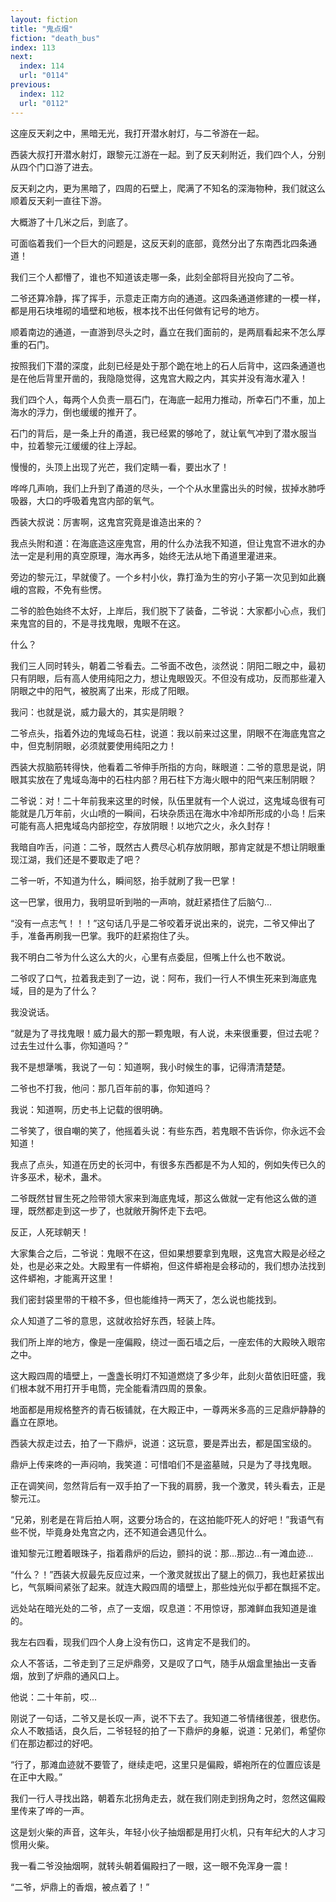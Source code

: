 ```yaml
---
layout: fiction
title: "鬼点烟"
fiction: "death_bus"
index: 113
next:
  index: 114
  url: "0114"
previous:
  index: 112
  url: "0112"
---
```

这座反天刹之中，黑暗无光，我打开潜水射灯，与二爷游在一起。

西装大叔打开潜水射灯，跟黎元江游在一起。到了反天刹附近，我们四个人，分别从四个门口游了进去。

反天刹之内，更为黑暗了，四周的石壁上，爬满了不知名的深海物种，我们就这么顺着反天刹一直往下游。

大概游了十几米之后，到底了。

可面临着我们一个巨大的问题是，这反天刹的底部，竟然分出了东南西北四条通道！

我们三个人都懵了，谁也不知道该走哪一条，此刻全部将目光投向了二爷。

二爷还算冷静，挥了挥手，示意走正南方向的通道。这四条通道修建的一模一样，都是用石块堆砌的墙壁和地板，根本找不出任何做有记号的地方。

顺着南边的通道，一直游到尽头之时，矗立在我们面前的，是两扇看起来不怎么厚重的石门。

按照我们下潜的深度，此刻已经是处于那个跪在地上的石人后背中，这四条通道也是在他后背里开凿的，我隐隐觉得，这鬼宫大殿之内，其实并没有海水灌入！

我们四个人，每两个人负责一扇石门，在海底一起用力推动，所幸石门不重，加上海水的浮力，倒也缓缓的推开了。

石门的背后，是一条上升的甬道，我已经累的够呛了，就让氧气冲到了潜水服当中，拉着黎元江缓缓的往上浮起。

慢慢的，头顶上出现了光芒，我们定睛一看，要出水了！

哗哗几声响，我们上升到了甬道的尽头，一个个从水里露出头的时候，拔掉水肺呼吸器，大口的呼吸着鬼宫内部的氧气。

西装大叔说：厉害啊，这鬼宫究竟是谁造出来的？

我点头附和道：在海底造这座鬼宫，用的什么办法我不知道，但让鬼宫不进水的办法一定是利用的真空原理，海水再多，始终无法从地下甬道里灌进来。

旁边的黎元江，早就傻了。一个乡村小伙，靠打渔为生的穷小子第一次见到如此巍峨的宫殿，不免有些愣。

二爷的脸色始终不太好，上岸后，我们脱下了装备，二爷说：大家都小心点，我们来鬼宫的目的，不是寻找鬼眼，鬼眼不在这。

什么？

我们三人同时转头，朝着二爷看去。二爷面不改色，淡然说：阴阳二眼之中，最初只有阴眼，后有高人使用纯阳之力，想让鬼眼毁灭。不但没有成功，反而那些灌入阴眼之中的阳气，被脱离了出来，形成了阳眼。

我问：也就是说，威力最大的，其实是阴眼？

二爷点头，指着外边的鬼域岛石柱，说道：我以前来过这里，阴眼不在海底鬼宫之中，但克制阴眼，必须就要使用纯阳之力！

西装大叔脑筋转得快，他看着二爷伸手所指的方向，眯眼道：二爷的意思是说，阴眼其实放在了鬼域岛海中的石柱内部？用石柱下方海火眼中的阳气来压制阴眼？

二爷说：对！二十年前我来这里的时候，队伍里就有一个人说过，这鬼域岛很有可能就是几万年前，火山喷的一瞬间，石块杂质迅在海水中冷却所形成的小岛！后来可能有高人把鬼域岛内部挖空，存放阴眼！以地穴之火，永久封存！

我暗自咋舌，问道：二爷，既然古人费尽心机存放阴眼，那肯定就是不想让阴眼重现江湖，我们还是不要取走了吧？

二爷一听，不知道为什么，瞬间怒，抬手就刷了我一巴掌！

这一巴掌，很用力，我明显听到啪的一声响，就赶紧捂住了后脑勺...

“没有一点志气！！！”这句话几乎是二爷咬着牙说出来的，说完，二爷又伸出了手，准备再刷我一巴掌。我吓的赶紧抱住了头。

我不明白二爷为什么这么大的火，心里有点委屈，但嘴上什么也不敢说。

二爷叹了口气，拉着我走到了一边，说：阿布，我们一行人不惧生死来到海底鬼域，目的是为了什么？

我没说话。

“就是为了寻找鬼眼！威力最大的那一颗鬼眼，有人说，未来很重要，但过去呢？过去生过什么事，你知道吗？”

我不是想犟嘴，我说了一句：知道啊，我小时候生的事，记得清清楚楚。

二爷也不打我，他问：那几百年前的事，你知道吗？

我说：知道啊，历史书上记载的很明确。

二爷笑了，很自嘲的笑了，他摇着头说：有些东西，若鬼眼不告诉你，你永远不会知道！

我点了点头，知道在历史的长河中，有很多东西都是不为人知的，例如失传已久的许多巫术，秘术，蛊术。

二爷既然甘冒生死之险带领大家来到海底鬼域，那这么做就一定有他这么做的道理，既然都走到这一步了，也就敞开胸怀走下去吧。

反正，人死球朝天！

大家集合之后，二爷说：鬼眼不在这，但如果想要拿到鬼眼，这鬼宫大殿是必经之处，也是必来之处。大殿里有一件蟒袍，但这件蟒袍是会移动的，我们想办法找到这件蟒袍，才能离开这里！

我们密封袋里带的干粮不多，但也能维持一两天了，怎么说也能找到。

众人知道了二爷的意思，这就收拾好东西，轻装上阵。

我们所上岸的地方，像是一座偏殿，绕过一面石墙之后，一座宏伟的大殿映入眼帘之中。

这大殿四周的墙壁上，一盏盏长明灯不知道燃烧了多少年，此刻火苗依旧旺盛，我们根本就不用打开手电筒，完全能看清四周的景象。

地面都是用规格整齐的青石板铺就，在大殿正中，一尊两米多高的三足鼎炉静静的矗立在原地。

西装大叔走过去，拍了一下鼎炉，说道：这玩意，要是弄出去，都是国宝级的。

鼎炉上传来咚的一声闷响，我笑道：可惜咱们不是盗墓贼，只是为了寻找鬼眼。

正在调笑间，忽然背后有一双手拍了一下我的肩膀，我一个激灵，转头看去，正是黎元江。

“兄弟，别老是在背后拍人啊，这要分场合的，在这拍能吓死人的好吧！”我语气有些不悦，毕竟身处鬼宫之内，还不知道会遇见什么。

谁知黎元江瞪着眼珠子，指着鼎炉的后边，颤抖的说：那...那边...有一滩血迹...

“什么？！”西装大叔最先反应过来，一个激灵就拔出了腿上的佩刀，我也赶紧拔出匕，气氛瞬间紧张了起来。就连大殿四周的墙壁上，那些烛光似乎都在飘摇不定。

远处站在暗光处的二爷，点了一支烟，叹息道：不用惊讶，那滩鲜血我知道是谁的。

我左右四看，现我们四个人身上没有伤口，这肯定不是我们的。

众人不答话，二爷走到了三足炉鼎旁，又是叹了口气，随手从烟盒里抽出一支香烟，放到了炉鼎的通风口上。

他说：二十年前，哎...

刚说了一句话，二爷又是长叹一声，说不下去了。我知道二爷情绪很差，很悲伤。众人不敢插话，良久后，二爷轻轻的拍了一下鼎炉的身躯，说道：兄弟们，希望你们在那边都过的好吧。

“行了，那滩血迹就不要管了，继续走吧，这里只是偏殿，蟒袍所在的位置应该是在正中大殿。”

我们一行人寻找出路，朝着东北拐角走去，就在我们刚走到拐角之时，忽然这偏殿里传来了哗的一声。

这是划火柴的声音，这年头，年轻小伙子抽烟都是用打火机，只有年纪大的人才习惯用火柴。

我一看二爷没抽烟啊，就转头朝着偏殿扫了一眼，这一眼不免浑身一震！

“二爷，炉鼎上的香烟，被点着了！”